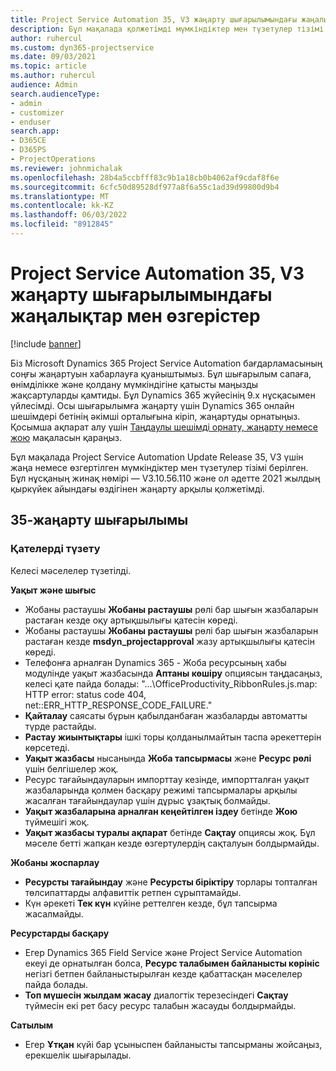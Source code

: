 ```yaml
---
title: Project Service Automation 35, V3 жаңарту шығарылымындағы жаңалықтар мен өзгерістер
description: Бұл мақалада қолжетімді мүмкіндіктер мен түзетулер тізімі берілген Microsoft Dynamics 365 Project Service Automation Жаңарту шығарылымы 35, V3.
author: ruhercul
ms.custom: dyn365-projectservice
ms.date: 09/03/2021
ms.topic: article
ms.author: ruhercul
audience: Admin
search.audienceType:
- admin
- customizer
- enduser
search.app:
- D365CE
- D365PS
- ProjectOperations
ms.reviewer: johnmichalak
ms.openlocfilehash: 28b4a5ccbfff83c9b1a18cb0b4062af9cdaf8f6e
ms.sourcegitcommit: 6cfc50d89528df977a8f6a55c1ad39d99800d9b4
ms.translationtype: MT
ms.contentlocale: kk-KZ
ms.lasthandoff: 06/03/2022
ms.locfileid: "8912845"
---
```

# <a name="whats-new-or-changed-in-project-service-automation-update-release-35-v3"></a>Project Service Automation 35, V3 жаңарту шығарылымындағы жаңалықтар мен өзгерістер

[!include [banner](../includes/psa-now-project-operations.md)]

Біз Microsoft Dynamics 365 Project Service Automation бағдарламасының соңғы жаңартуын хабарлауға қуаныштымыз. Бұл шығарылым сапаға, өнімділікке және қолдану мүмкіндігіне қатысты маңызды жақсартуларды қамтиды. Бұл Dynamics 365 жүйесінің 9.x нұсқасымен үйлесімді. Осы шығарылымға жаңарту үшін Dynamics 365 онлайн шешімдері бетінің әкімші орталығына кіріп, жаңартуды орнатыңыз. Қосымша ақпарат алу үшін [Таңдаулы шешімді орнату, жаңарту немесе жою](/power-platform/admin/install-remove-preferred-solution) мақаласын қараңыз.

Бұл мақалада Project Service Automation Update Release 35, V3 үшін жаңа немесе өзгертілген мүмкіндіктер мен түзетулер тізімі берілген. Бұл нұсқаның жинақ нөмірі — V3.10.56.110 және ол әдетте 2021 жылдың қыркүйек айындағы өздігінен жаңарту арқылы қолжетімді.

## <a name="update-release-35"></a>35-жаңарту шығарылымы

### <a name="bug-fixes"></a>Қателерді түзету

Келесі мәселелер түзетілді.

**Уақыт және шығыс**

- Жобаны растаушы **Жобаны растаушы** рөлі бар шығын жазбаларын растаған кезде оқу артықшылығы қатесін көреді.
- Жобаны растаушы **Жобаны растаушы** рөлі бар шығын жазбаларын растаған кезде **msdyn_projectapproval** жазу артықшылығы қатесін көреді.
- Телефонға арналған Dynamics 365 - Жоба ресурсының хабы модулінде уақыт жазбасында **Аптаны көшіру** опциясын таңдасаңыз, келесі қате пайда болады: "...\OfficeProductivity_RibbonRules.js.map: HTTP error: status code 404, net::ERR_HTTP_RESPONSE_CODE_FAILURE."
- **Қайталау** саясаты бұрын қабылданбаған жазбаларды автоматты түрде растайды.
- **Растау жиынтықтары** ішкі торы қолданылмайтын таспа әрекеттерін көрсетеді.
- **Уақыт жазбасы** нысанында **Жоба тапсырмасы** және **Ресурс рөлі** үшін белгішелер жоқ.
- Ресурс тағайындауларын импорттау кезінде, импортталған уақыт жазбаларында қолмен басқару режимі тапсырмалары арқылы жасалған тағайындаулар үшін дұрыс ұзақтық болмайды.
- **Уақыт жазбаларына арналған кеңейтілген іздеу** бетінде **Жою** түймешігі жоқ.
- **Уақыт жазбасы туралы ақпарат** бетінде **Сақтау** опциясы жоқ. Бұл мәселе бетті жапқан кезде өзгертулердің сақталуын болдырмайды.

**Жобаны жоспарлау**

- **Ресурсты тағайындау** және **Ресурсты біріктіру** торлары топталған төлсипаттарды алфавиттік ретпен сұрыптамайды.
- Күн әрекеті **Тек күн** күйіне реттелген кезде, бұл тапсырма жасалмайды.

**Ресурстарды басқару**

- Егер Dynamics 365 Field Service және Project Service Automation екеуі де орнатылған болса, **Ресурс талабымен байланысты көрініс** негізгі бетпен байланыстырылған кезде қабаттасқан мәселелер пайда болады.
- **Топ мүшесін жылдам жасау** диалогтік терезесіндегі **Сақтау** түймесін екі рет басу ресурс талабын жасауды болдырмайды.

**Сатылым**

- Егер **Ұтқан** күйі бар ұсыныспен байланысты тапсырманы жойсаңыз, ерекшелік шығарылады.
